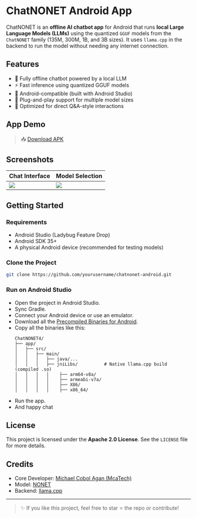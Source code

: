 # ChatNONET Android App

ChatNONET is an **offline AI chatbot app** for Android that runs **local Large Language Models (LLMs)** using the quantized `GGUF` models from the `ChatNONET` family (135M, 300M, 1B, and 3B sizes). It uses `llama.cpp` in the backend to run the model without needing any internet connection.

## Features

- 🧠 Fully offline chatbot powered by a local LLM
- ⚡ Fast inference using quantized GGUF models
- 📱 Android-compatible (built with Android Studio)
- 📂 Plug-and-play support for multiple model sizes
- 💬 Optimized for direct Q&A-style interactions

## App Demo

> 📥 [Download APK](https://example.com/chatnonet.apk)

## Screenshots

| Chat Interface | Model Selection |
|----------------|-----------------|
| ![](screenshots/Screenshot_20250629_150920) | ![](screenshots/Screenshot_20250629_150941) |

## Getting Started

### Requirements

- Android Studio (Ladybug Feature Drop)
- Android SDK 35+
- A physical Android device (recommended for testing models)

### Clone the Project

```bash
git clone https://github.com/yourusername/chatnonet-android.git
```

### Run on Android Studio

- Open the project in Android Studio.
- Sync Gradle.
- Connect your Android device or use an emulator.
- Download all the [Precompiled Binaries for Android](https://example.com/chatnonet.apk).
- Copy all the binaries like this:
    ```
    ChatNONET4/
    ├── app/
    │   ├── src/
    │   │   ├── main/
    │   │   │   ├── java/...
    │   │   │   ├── jniLibs/          # Native llama.cpp build (compiled .so)
    │   │   │   │    ├── arm64-v8a/
    │   │   │   │    ├── armeabi-v7a/
    │   │   │   │    ├── X86/
    │   │   │   │    ├── x86_64/
    ```
- Run the app.
- And happy chat

## License

This project is licensed under the **Apache 2.0 License**. See the `LICENSE` file for more details.

## Credits

- Core Developer: [Michael Cobol Agan (McaTech)](https://www.facebook.com/michael.cobol.agan.2025/)
- Model: [NONET](https://huggingface.co/McaTech/Nonet)
- Backend: [llama.cpp](https://github.com/ggerganov/llama.cpp)

---

> ✨ If you like this project, feel free to star ⭐ the repo or contribute!
